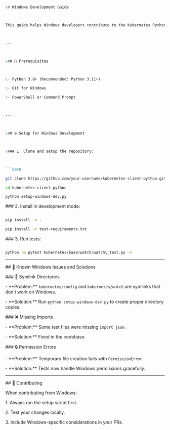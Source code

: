 ```markdown

\# Windows Development Guide



This guide helps Windows developers contribute to the Kubernetes Python Client.



---



\## 🧰 Prerequisites



\- Python 3.8+ (Recommended: Python 3.11+)

\- Git for Windows

\- PowerShell or Command Prompt



---



\## ⚙️ Setup for Windows Development



\### 1. Clone and setup the repository:



```bash

git clone https://github.com/your-username/kubernetes-client-python.git

cd kubernetes-client-python

python setup-windows-dev.py

```



\### 2. Install in development mode:



```bash

pip install -e .

pip install -r test-requirements.txt

```



\### 3. Run tests:



```bash

python -m pytest kubernetes/base/watch/watch\_test.py -v

```



---



\## 🐞 Known Windows Issues and Solutions



\### 🔗 Symlink Directories

\- \*\*Problem:\*\* `kubernetes/config` and `kubernetes/watch` are symlinks that don't work on Windows.

\- \*\*Solution:\*\* Run `python setup-windows-dev.py` to create proper directory copies.



\### ❌ Missing Imports

\- \*\*Problem:\*\* Some test files were missing `import json`.

\- \*\*Solution:\*\* Fixed in the codebase.



\### 🔒 Permission Errors

\- \*\*Problem:\*\* Temporary file creation fails with `PermissionError`.

\- \*\*Solution:\*\* Tests now handle Windows permissions gracefully.



---



\## 🤝 Contributing



When contributing from Windows:



1\. Always run the setup script first.

2\. Test your changes locally.

3\. Include Windows-specific considerations in your PRs.

```



